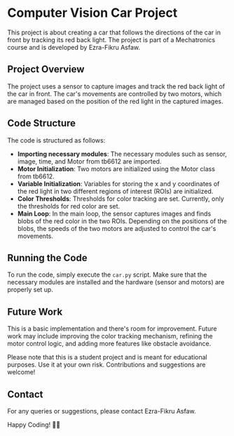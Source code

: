# Computer Vision Car Project

This project is about creating a car that follows the directions of the car in front by tracking its red back light. The project is part of a Mechatronics course and is developed by Ezra-Fikru Asfaw.

## Project Overview

The project uses a sensor to capture images and track the red back light of the car in front. The car's movements are controlled by two motors, which are managed based on the position of the red light in the captured images.

## Code Structure

The code is structured as follows:

- **Importing necessary modules**: The necessary modules such as sensor, image, time, and Motor from tb6612 are imported.
- **Motor Initialization**: Two motors are initialized using the Motor class from tb6612.
- **Variable Initialization**: Variables for storing the x and y coordinates of the red light in two different regions of interest (ROIs) are initialized.
- **Color Thresholds**: Thresholds for color tracking are set. Currently, only the thresholds for red color are set.
- **Main Loop**: In the main loop, the sensor captures images and finds blobs of the red color in the two ROIs. Depending on the positions of the blobs, the speeds of the two motors are adjusted to control the car's movements.

## Running the Code

To run the code, simply execute the `car.py` script. Make sure that the necessary modules are installed and the hardware (sensor and motors) are properly set up.

## Future Work

This is a basic implementation and there's room for improvement. Future work may include improving the color tracking mechanism, refining the motor control logic, and adding more features like obstacle avoidance.

Please note that this is a student project and is meant for educational purposes. Use it at your own risk. Contributions and suggestions are welcome! 

## Contact

For any queries or suggestions, please contact Ezra-Fikru Asfaw. 

Happy Coding! 🚗💨
